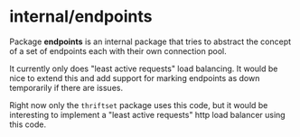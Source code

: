 internal/endpoints
==================

Package **endpoints** is an internal package that tries to abstract
the concept of a set of endpoints each with their own connection pool.

It currently only does "least active requests" load balancing. It would be nice to extend this
and add support for marking endpoints as down temporarily if there are issues.

Right now only the `thriftset` package uses this code, but it would be interesting to
implement a "least active requests" http load balancer using this code.
